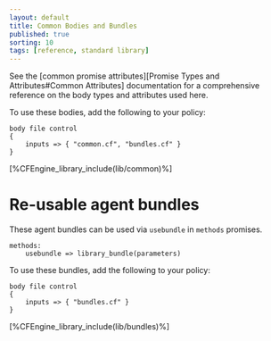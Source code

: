 ```yaml
---
layout: default
title: Common Bodies and Bundles
published: true
sorting: 10
tags: [reference, standard library]
---
```


See the [common promise attributes][Promise Types and Attributes#Common Attributes] 
documentation for a comprehensive reference on the body types and attributes used here.

To use these bodies, add the following to your policy:

```cf3
body file control
{
	inputs => { "common.cf", "bundles.cf" }
}
```




[%CFEngine_library_include(lib/common)%]

# Re-usable agent bundles

These agent bundles can be used via `usebundle` in `methods` promises.

```cf3
methods:
    usebundle => library_bundle(parameters)
```

To use these bundles, add the following to your policy:

```cf3
body file control
{
	inputs => { "bundles.cf" }
}
```




[%CFEngine_library_include(lib/bundles)%]

